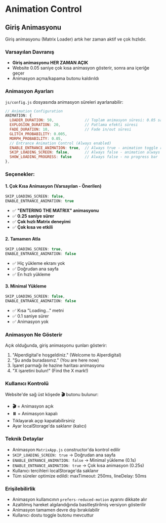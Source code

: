 # Animation Control

## Giriş Animasyonu

Giriş animasyonu (Matrix Loader) artık her zaman aktif ve çok hızlıdır.

### Varsayılan Davranış
- **Giriş animasyonu HER ZAMAN AÇIK**
- Website 0.05 saniye çok kısa animasyon gösterir, sonra ana içeriğe geçer
- Animasyon açma/kapama butonu kaldırıldı

### Animasyon Ayarları

`js/config.js` dosyasında animasyon süreleri ayarlanabilir:

```javascript
// Animation Configuration
ANIMATION: {
  LOADER_DURATION: 50,              // Toplam animasyon süresi: 0.05 saniye
  EXPLOSION_DURATION: 20,           // Patlama efekti süresi
  FADE_DURATION: 10,                // Fade in/out süresi
  GLITCH_PROBABILITY: 0.005,
  MORPH_PROBABILITY: 0.05,
  // Entrance Animation Control (Always enabled)
  ENABLE_ENTRANCE_ANIMATION: true,  // Always true - animation toggle removed
  SKIP_LOADING_SCREEN: false,       // Always false - animation always shows
  SHOW_LOADING_PROGRESS: false      // Always false - no progress bar
},
```

### Seçenekler:

#### 1. Çok Kısa Animasyon (Varsayılan - Önerilen)
```javascript
SKIP_LOADING_SCREEN: false,
ENABLE_ENTRANCE_ANIMATION: true
```
- ✅ **"ENTERING THE MATRIX" animasyonu**
- ✅ **0.25 saniye sürer**
- ✅ **Çok hızlı Matrix deneyimi**
- ✅ **Çok kısa ve etkili**

#### 2. Tamamen Atla
```javascript
SKIP_LOADING_SCREEN: true,
ENABLE_ENTRANCE_ANIMATION: false
```
- ✅ Hiç yükleme ekranı yok
- ✅ Doğrudan ana sayfa
- ✅ En hızlı yükleme

#### 3. Minimal Yükleme
```javascript
SKIP_LOADING_SCREEN: false,
ENABLE_ENTRANCE_ANIMATION: false
```
- ✅ Kısa "Loading..." metni
- ✅ 0.1 saniye sürer
- ✅ Animasyon yok

### Animasyon Ne Gösterir

Açık olduğunda, giriş animasyonu şunları gösterir:
1. "Alperdigital'e hoşgeldiniz." (Welcome to Alperdigital)
2. "Şu anda buradasınız." (You are here now)
3. İşaret parmağı ile hazine haritası animasyonu
4. "X işaretini bulun!" (Find the X mark!)

### Kullanıcı Kontrolü

Website'de sağ üst köşede **🎬** butonu bulunur:
- **🎬** = Animasyon açık
- **⏸️** = Animasyon kapalı
- Tıklayarak açıp kapatabilirsiniz
- Ayar localStorage'da saklanır (kalıcı)

### Teknik Detaylar

- Animasyon `MatrixApp.js` constructor'da kontrol edilir
- `SKIP_LOADING_SCREEN: true` → Doğrudan ana sayfa
- `ENABLE_ENTRANCE_ANIMATION: false` → Minimal yükleme (0.1s)
- `ENABLE_ENTRANCE_ANIMATION: true` → Çok kısa animasyon (0.25s)
- Kullanıcı tercihleri localStorage'da saklanır
- Tüm süreler optimize edildi: maxTimeout: 250ms, lineDelay: 50ms

### Erişilebilirlik

- Animasyon kullanıcının `prefers-reduced-motion` ayarını dikkate alır
- Azaltılmış hareket algılandığında basitleştirilmiş versiyon gösterilir
- Animasyon tamamen devre dışı bırakılabilir
- Kullanıcı dostu toggle butonu mevcuttur
